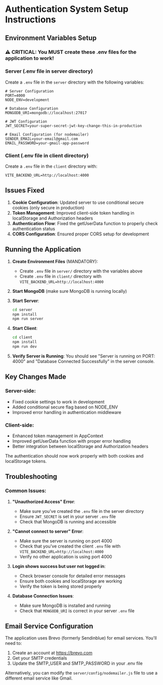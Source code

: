 # Authentication System Setup Instructions

## Environment Variables Setup

### ⚠️ CRITICAL: You MUST create these .env files for the application to work!

### Server (.env file in server directory)
Create a `.env` file in the `server` directory with the following variables:

```env
# Server Configuration
PORT=4000
NODE_ENV=development

# Database Configuration
MONGODB_URI=mongodb://localhost:27017

# JWT Configuration
JWT_SECRET=your-super-secret-jwt-key-change-this-in-production

# Email Configuration (for nodemailer)
SENDER_EMAIL=your-email@gmail.com
EMAIL_PASSWORD=your-gmail-app-password
```

### Client (.env file in client directory)
Create a `.env` file in the `client` directory with:

```env
VITE_BACKEND_URL=http://localhost:4000
```

## Issues Fixed

1. **Cookie Configuration**: Updated server to use conditional secure cookies (only secure in production)
2. **Token Management**: Improved client-side token handling in localStorage and Authorization headers
3. **Authentication Flow**: Fixed the getUserData function to properly check authentication status
4. **CORS Configuration**: Ensured proper CORS setup for development

## Running the Application

1. **Create Environment Files** (MANDATORY):
   - Create `.env` file in `server/` directory with the variables above
   - Create `.env` file in `client/` directory with `VITE_BACKEND_URL=http://localhost:4000`

2. **Start MongoDB** (make sure MongoDB is running locally)

3. **Start Server**: 
   ```bash
   cd server
   npm install
   npm run server
   ```

4. **Start Client**:
   ```bash
   cd client
   npm install
   npm run dev
   ```

5. **Verify Server is Running**: You should see "Server is running on PORT: 4000" and "Database Connected Successfully" in the server console.

## Key Changes Made

### Server-side:
- Fixed cookie settings to work in development
- Added conditional secure flag based on NODE_ENV
- Improved error handling in authentication middleware

### Client-side:
- Enhanced token management in AppContext
- Improved getUserData function with proper error handling
- Better integration between localStorage and Authorization headers

The authentication should now work properly with both cookies and localStorage tokens.

## Troubleshooting

### Common Issues:

1. **"Unauthorized Access" Error**: 
   - Make sure you've created the `.env` file in the server directory
   - Ensure `JWT_SECRET` is set in your server `.env` file
   - Check that MongoDB is running and accessible

2. **"Cannot connect to server" Error**:
   - Make sure the server is running on port 4000
   - Check that you've created the client `.env` file with `VITE_BACKEND_URL=http://localhost:4000`
   - Verify no other application is using port 4000

3. **Login shows success but user not logged in**:
   - Check browser console for detailed error messages
   - Ensure both cookies and localStorage are working
   - Verify the token is being stored properly

4. **Database Connection Issues**:
   - Make sure MongoDB is installed and running
   - Check that `MONGODB_URI` is correct in your server `.env` file

## Email Service Configuration

The application uses Brevo (formerly Sendinblue) for email services. You'll need to:
1. Create an account at https://brevo.com
2. Get your SMTP credentials
3. Update the SMTP_USER and SMTP_PASSWORD in your .env file

Alternatively, you can modify the `server/config/nodemailer.js` file to use a different email service like Gmail. 